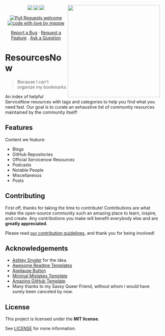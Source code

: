 <img src="https://user-images.githubusercontent.com/32275158/152443139-ec226b9f-1a26-4f6a-b272-4bfe1c4a1cd9.png" width=300 align=right>
<div align="center">
<a href="https://github.com/MGOPW/SNResourcesNow/pulls"><img src="https://img.shields.io/github/last-commit/mgopw/snresourcesnow?style=flat-square"></a> <a href="https://github.com/MGOPW/SNResourcesNow/graphs/contributors"><img src="https://img.shields.io/github/contributors/mgopw/snresourcesnow?style=flat-square"></a> <a href="https://invite.sndevs.com"><img src="https://img.shields.io/badge/slack-sndevs-630330?style=flat-square"></a>

[![Pull Requests welcome](https://img.shields.io/badge/PRs-welcome-ff69b4.svg?style=flat-square)](https://github.com/mgopw/snresourcesnow/issues?q=is%3Aissue+is%3Aopen+label%3A%22help+wanted%22)
[![code with love by mgopw](https://img.shields.io/badge/%3C%2F%3E%20with%20%E2%99%A5%20by-mgopw-ff1414.svg?style=flat-square)](https://github.com/mgopw)

  <a href="https://github.com/mgopw/snresourcesnow/issues/new?assignees=&labels=bug&template=01_BUG_REPORT.md&title=bug%3A+">Report a Bug</a>
  ·
  <a href="https://github.com/mgopw/snresourcesnow/issues/new?assignees=&labels=enhancement&template=02_FEATURE_REQUEST.md&title=feat%3A+">Request a Feature</a>
  .
  <a href="https://github.com/mgopw/snresourcesnow/issues/new?assignees=&labels=question&template=04_SUPPORT_QUESTION.md&title=support%3A+">Ask a Question</a>
</div>

# ResourcesNow
> Because I can't organize my bookmarks

An index of helpful ServiceNow resources with tags and categories to help you find what you need fast. Our goal is to curate an exhaustive list of community resources maintained by the community itself!

## Features

Content we feature:
* Blogs
* GitHub Repositories
* Official Servicenow Resources
* Podcasts
* Notable People 
* Miscellaneous
* Posts

## Contributing

First off, thanks for taking the time to contribute! Contributions are what make the open-source community such an amazing place to learn, inspire, and create. Any contributions you make will benefit everybody else and are **greatly appreciated**.

Please read [our contribution guidelines](docs/CONTRIBUTING.md), and thank you for being involved!

## Acknowledgements

 - [Ashley Snyder](https://ashleysn.com) for the idea.
 - [Awesome Readme Templates](https://awesomeopensource.com/project/elangosundar/awesome-README-templates)
 - [Applause Button](https://github.com/ColinEberhardt/applause-button)
 - [Minimal Mistakes Template](https://github.com/mmistakes/minimal-mistakes)
 - [Amazing GitHub Template](https://github.com/dec0dOS/amazing-github-template)
 - Many thanks to my Sassy Queer Friend, without whom i would have surely been canceled by now.

## License

This project is licensed under the **MIT license**.

See [LICENSE](LICENSE) for more information.